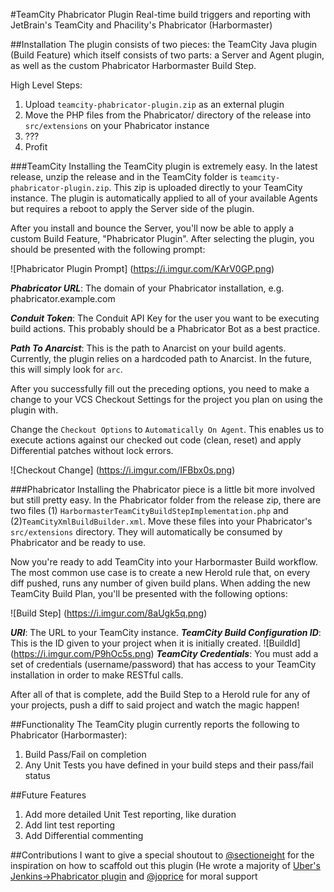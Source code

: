 #TeamCity Phabricator Plugin
Real-time build triggers and reporting with JetBrain's TeamCity and Phacility's Phabricator (Harbormaster)

##Installation
The plugin consists of two pieces: the TeamCity Java plugin (Build Feature) which itself consists of two parts: a Server and Agent plugin, as well as the custom Phabricator Harbormaster Build Step.

High Level Steps:

1. Upload `teamcity-phabricator-plugin.zip` as an external plugin
2. Move the PHP files from the Phabricator/ directory of the release into `src/extensions` on your Phabricator instance
3. ???
4. Profit

###TeamCity
Installing the TeamCity plugin is extremely easy. In the latest release, unzip the release and in the TeamCity folder is `teamcity-phabricator-plugin.zip`. This zip is uploaded directly to your TeamCity instance. The plugin is automatically applied to all of your available Agents but requires a reboot to apply the Server side of the plugin.

After you install and bounce the Server, you'll now be able to apply a custom Build Feature, "Phabricator Plugin". After selecting the plugin, you should be presented with the following prompt:

![Phabricator Plugin Prompt]
(https://i.imgur.com/KArV0GP.png)

***Phabricator URL***: The domain of your Phabricator installation, e.g. phabricator.example.com

***Conduit Token***: The Conduit API Key for the user you want to be executing build actions. This probably should be a Phabricator Bot as a best practice.

***Path To Anarcist***: This is the path to Anarcist on your build agents. Currently, the plugin relies on a hardcoded path to Anarcist. In the future, this will simply look for `arc`.

After you successfully fill out the preceding options, you need to make a change to your VCS Checkout Settings for the project you plan on using the plugin with.

Change the `Checkout Options` to `Automatically On Agent`. This enables us to execute actions against
our checked out code (clean, reset) and apply Differential patches without lock errors.

![Checkout Change]
(https://i.imgur.com/IFBbx0s.png)

###Phabricator
Installing the Phabricator piece is a little bit more involved but still pretty easy. In the
Phabricator folder from the release zip, there are two files (1) `HarbormasterTeamCityBuildStepImplementation.php`
and (2)`TeamCityXmlBuildBuilder.xml`. Move these files into your Phabricator's `src/extensions` directory.
They will automatically be consumed by Phabricator and be ready to use.

Now you're ready to add TeamCity into your Harbormaster Build workflow. The most common use case is to
create a new Herold rule that, on every diff pushed, runs any number of given build plans. When adding
the new TeamCity Build Plan, you'll be presented with the following options:

![Build Step]
(https://i.imgur.com/8aUgk5q.png)

***URI***: The URL to your TeamCity instance.
***TeamCity Build Configuration ID***: This is the ID given to your project when it is initially created.
![BuildId]
(https://i.imgur.com/P9hOc5s.png)
***TeamCity Credentials***: You must add a set of credentials (username/password) that has access to your
TeamCity installation in order to make RESTful calls.

After all of that is complete, add the Build Step to a Herold rule for any of your projects, push a diff to
said project and watch the magic happen!

##Functionality
The TeamCity plugin currently reports the following to Phabricator (Harbormaster):

1. Build Pass/Fail on completion
2. Any Unit Tests you have defined in your build steps and their pass/fail status

##Future Features

1. Add more detailed Unit Test reporting, like duration
2. Add lint test reporting
3. Add Differential commenting

##Contributions
I want to give a special shoutout to [@sectioneight](https://github.com/sectioneight) for the inspiration on how to scaffold out this plugin
(He wrote a majority of [Uber's Jenkins->Phabricator plugin](https://github.com/uber/phabricator-jenkins-plugin) and [@joprice](https://github.com/joprice) for moral support
